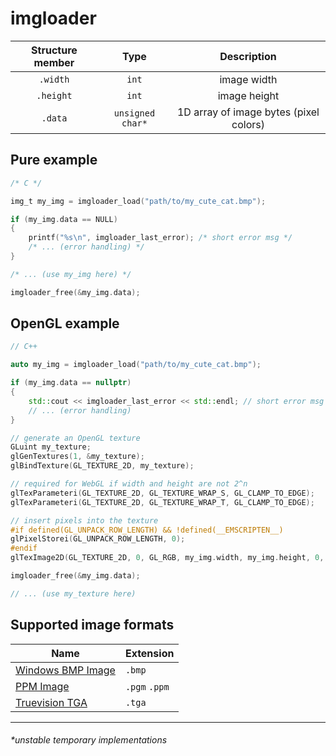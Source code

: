 # imgloader
|Structure member|Type|Description|
|:-:|:-:|:-:|
|`.width`|`int`|image width|
|`.height`|`int`|image height|
|`.data`|`unsigned char*`|1D array of image bytes (pixel colors)|

## Pure example
```c
/* C */

img_t my_img = imgloader_load("path/to/my_cute_cat.bmp");

if (my_img.data == NULL)
{
    printf("%s\n", imgloader_last_error); /* short error msg */
    /* ... (error handling) */
}

/* ... (use my_img here) */

imgloader_free(&my_img.data);
```

## OpenGL example
```cpp
// C++

auto my_img = imgloader_load("path/to/my_cute_cat.bmp");

if (my_img.data == nullptr)
{
    std::cout << imgloader_last_error << std::endl; // short error msg
    // ... (error handling)
}

// generate an OpenGL texture
GLuint my_texture;
glGenTextures(1, &my_texture);
glBindTexture(GL_TEXTURE_2D, my_texture);

// required for WebGL if width and height are not 2^n
glTexParameteri(GL_TEXTURE_2D, GL_TEXTURE_WRAP_S, GL_CLAMP_TO_EDGE);
glTexParameteri(GL_TEXTURE_2D, GL_TEXTURE_WRAP_T, GL_CLAMP_TO_EDGE);

// insert pixels into the texture
#if defined(GL_UNPACK_ROW_LENGTH) && !defined(__EMSCRIPTEN__)
glPixelStorei(GL_UNPACK_ROW_LENGTH, 0);
#endif
glTexImage2D(GL_TEXTURE_2D, 0, GL_RGB, my_img.width, my_img.height, 0, GL_RGB, GL_UNSIGNED_BYTE, my_img.data);

imgloader_free(&my_img.data);

// ... (use my_texture here)
```

## Supported image formats
|Name|Extension|
|-|-|
|[Windows BMP Image](https://en.wikipedia.org/wiki/BMP_file_format)|`.bmp`|
|[PPM Image](https://en.wikipedia.org/wiki/Netpbm)|`.pgm` `.ppm`|
|[Truevision TGA](https://en.wikipedia.org/wiki/Truevision_TGA)|`.tga`|

---
###### *unstable temporary implementations
